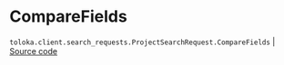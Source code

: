 # CompareFields
`toloka.client.search_requests.ProjectSearchRequest.CompareFields` | [Source code](https://github.com/Toloka/toloka-kit/blob/v0.1.25/src/client/search_requests.py#L192)

